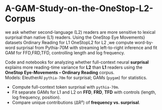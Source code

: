 # A-GAM-Study-on-the-OneStop-L2-Corpus
we ask whether second-language (L2) readers are more sensitive to lexical surprisal than native (L1) readers. Using the OneStop Eye Movements} datasets Ordinary Reading for L1 OneStopL2 for L2 ,we compute word-by-word surprisal from Pythia-70M with streaming left-to-right inference and fit GAM for FFD,FRD,TFD, controlling length and log frequency.

Code and notebooks for analyzing whether full-context neural **surprisal** explains more reading-time variance for **L2** than **L1** readers using the **OneStop Eye-Movements – Ordinary Reading** corpus.  
Models: EleutherAI `pythia-70m` for surprisal; GAMs (`pygam`) for statistics.

- Compute full-context token surprisal with `pythia-70m`.
- Fit separate GAMs for L1 and L2 on **FFD**, **FRD**, **TFD** with controls (length, log frequency, position).
- Compare unique contributions (ΔR²) of **frequency vs. surprisal**.
